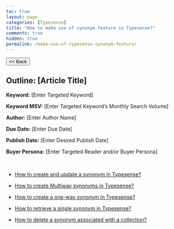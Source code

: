 ```yaml
---
toc: true
layout: page
categories: [Typesense]
title: "How to make use of synonym feature in Typesense?"
comments: true
hidden: true
permalink: /make-use-of-typesense-synonym-feature/
---
```


<button class="back-button" onclick="window.history.back()"><< Back</button>

## Outline: [Article Title]

**Keyword:** [Enter Targeted Keyword]

**Keyword MSV:** [Enter Targeted Keyword’s Monthly Search Volume]

**Author:** [Enter Author Name]

**Due Date:** [Enter Due Date]

**Publish Date:** [Enter Desired Publish Date]

**Buyer Persona:** [Enter Targeted Reader and/or Buyer Persona]

<br>

<ul>
<li><p><a href="https://aviyeldevrel.github.io/Aviyel-Blogs-Review/how-to-create-update-synonym-typesense/">How to create and update a synonym in Typesense?</a><p>
<li><p><a href="https://aviyeldevrel.github.io/Aviyel-Blogs-Review/how-to-create-multiway-synonym-typesense/">How to create Multiway synonyms in Typesense?</a><p>
<li><p><a href="https://aviyeldevrel.github.io/Aviyel-Blogs-Review/how-to-create-a-one-way-synonym-typesense/">How to create a one-way synonym in Typesense?</a><p>
<li><p><a href="https://aviyeldevrel.github.io/Aviyel-Blogs-Review/how-to-retrieve-a-single-synonym-typesense/">How to retrieve a single synonym in Typesense?</a><p>
<li><p><a href="https://aviyeldevrel.github.io/Aviyel-Blogs-Review/how-to-delete-synonym-associated-with-a-collection/">How to delete a synonym associated with a collection?</a><p>
